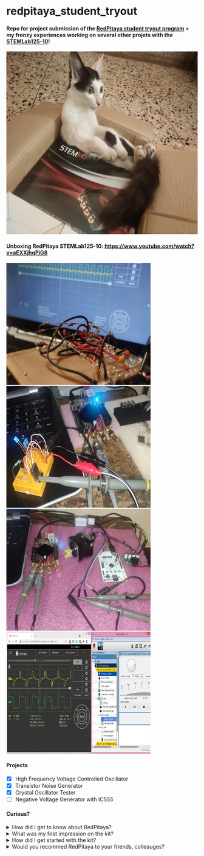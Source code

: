 # redpitaya_student_tryout

#### Repo for project submission of the [RedPitaya student tryout program](https://go.redpitaya.com/get-a-free-red-pitaya-for-a-student-project?utm_content=169098616&utm_medium=social&utm_source=linkedin&hss_channel=lcp-3236576) + my frenzy experiences working on several other projets with the [STEMLab125-10](https://redpitaya.com/stemlab-125-10/)!
 
 <img src="img/rp_kitty.jpg" width="640" height="480">  
 
#### Unboxing RedPitaya STEMLab125-10: https://www.youtube.com/watch?v=aEXXjhqPiG8  
 
<img src="img/cover_vco.jpg" width="380" height="320"> <img src="img/xtal_testing_rp.jpeg" width="380" height="320">
<img src="img/stepper_test1.jpeg" width="380" height="320"> <img src="img/stepper_test2.jpg" width="380" height="320">
  
#### Projects  
- [x] High Frequency Voltage Controlled Oscillator  
- [x] Transistor Noise Generator  
- [x] Crystal Oscillator Tester  
- [ ] Negative Voltage Generator with IC555  

#### Curious?

<details>
	<summary>How did I get to know about RedPitaya?</summary>
    <p>From RedPitaya LinkedIn page. The STEMLab kit looked intersting and upon browsing videos, blogs were all over in Element14 Community, Hackster, EEVblog, University Websites etc.</p>
</details>  

<details>
	<summary>What was my first impression on the kit?</summary>
    <p>All-rounder, cute, small, powerful, affordable, full stack-device for doing anything and everything with electronics</p>
</details>  

<details>
	<summary>How did I get started with the kit?</summary>
    <p>The kit is so well designed that its almost a plug-and-play! [RedPitaya documentation](https://redpitaya.readthedocs.io/en/latest/) helps keep baby steps and with a how-to guide for all the features in the kit. I also found [RedPitaya forum](https://forum.redpitaya.com/) to be super useful.</p>
</details>  

<details>
	<summary>Would you recommed RedPitaya to your friends, colleauges?</summary>
    <p>Absolutely, yes. Some of my friends are already taking advantage of the power of STEMLab kit!</p>
</details>  